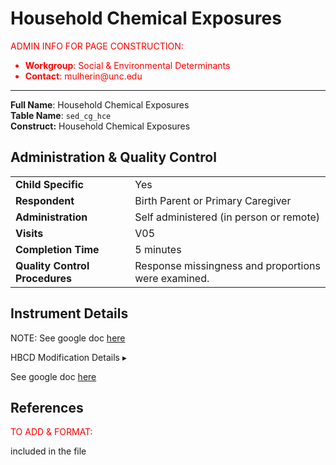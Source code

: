 # Household Chemical Exposures

<p style="color: red;">ADMIN INFO FOR PAGE CONSTRUCTION:<br>
<ul style="color: red;">
  <li><b>Workgroup</b>: Social & Environmental Determinants</li>
  <li><b>Contact</b>: mulherin@unc.edu</li>
  
  
</ul>
</ul>
</p>

------------------------------------------------------------

**Full Name**: Household Chemical Exposures       
**Table Name**: `sed_cg_hce`    
**Construct:** Household Chemical Exposures   

## Administration & Quality Control

<table class="table-no-vertical-lines" style="width: 100%; border-collapse: collapse; table-layout: fixed;">
<tbody>
<tr><td><b>Child Specific</b></td>
<td>Yes </td></tr>
<tr><td><b>Respondent</b></td>
<td>Birth Parent or Primary Caregiver</td></tr>
<tr><td><b>Administration</b></td>
<td style="word-wrap: break-word; white-space: normal;">Self administered (in person or remote)</td></tr>
<tr><td><b>Visits</b></td>
<td>V05</td></tr>
<tr><td><b>Completion Time</b></td>
<td>5 minutes</td></tr>
<tr><td><b>Quality Control Procedures</b></td>
<td style="word-wrap: break-word; white-space: normal;">Response missingness and proportions were examined.</td></tr>      
</tbody>
</table>



## Instrument Details

NOTE: See google doc [here](https://drive.google.com/open?id=1T142aC6NtXvrbd60-Jg10EJvB8wPGeDL)


<div id="hbcd-mod" class="table-banner" onclick="toggleCollapse(this)">
  <span class="text-with-link">
  <span class="text">HBCD Modification Details</span>
  <a class="anchor-link" href="#hbcd-mod" title="Copy link">
  <i class="fa-solid fa-link"></i>
  </a>
  </span>
  <span class="arrow">▸</span>
</div>
<div class="collapsible-content">
<p> See google doc <a href="https://drive.google.com/open?id=1CYMY9-tmsrUV0-cEg8SW6mNxWApWskoD">here</a></p>
</div>

## References

<div class="references"> 
<p><a href="" target="_blank"></a></p>  
</div>

<p style="color: red;">TO ADD & FORMAT:<br></p>

included in the file

<br>




